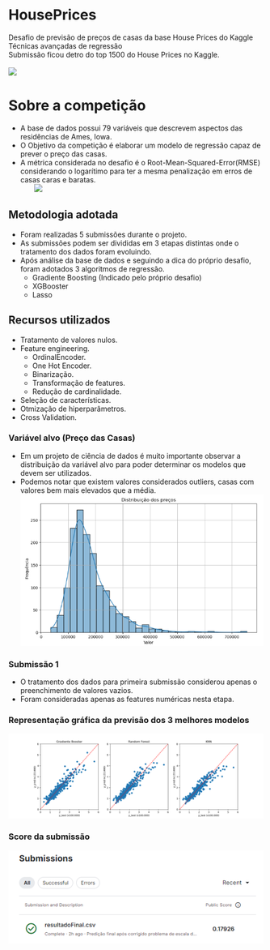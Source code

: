 # HousePrices
Desafio de previsão de preços de casas da base House Prices do Kaggle<br>
Técnicas avançadas de regressão <br>
Submissão ficou detro do top 1500 do House Prices no Kaggle. <br>
<br><backspace><img src="https://storage.googleapis.com/kaggle-media/competitions/House%20Prices/kaggle_5407_media_housesbanner.png" width=800><br>
# Sobre a competição
- A base de dados possui 79 variáveis que descrevem aspectos das residências de Ames, Iowa.
- O Objetivo da competição é elaborar um modelo de regressão capaz de prever o preço das casas.
- A métrica considerada no desafio é o Root-Mean-Squared-Error(RMSE) considerando o logarítimo para ter a mesma penalização em erros de casas caras e baratas.
<br>&nbsp;&nbsp;&nbsp;&nbsp;&nbsp;&nbsp;&nbsp;<img src="https://encrypted-tbn0.gstatic.com/images?q=tbn:ANd9GcRxDZcRHy4lOtYjOjcxhn72vPMjBGjRnPxkKA&s" width=400><br>
## Metodologia adotada
- Foram realizadas 5 submissões durante o projeto.
- As submissões podem ser divididas em 3 etapas distintas onde o tratamento dos dados foram evoluindo.
- Após análise da base de dados e seguindo a dica do próprio desafio, foram adotados 3 algoritmos de regressão.
  - Gradiente Boosting (Indicado pelo próprio desafio)
  - XGBooster
  - Lasso
## Recursos utilizados
- Tratamento de valores nulos.
- Feature engineering.
    - OrdinalEncoder.
    - One Hot Encoder.
    - Binarização.
    - Transformação de features.
    - Redução de cardinalidade.
 - Seleção de características.
 - Otmização de hiperparâmetros.
 - Cross Validation.
### Variável alvo (Preço das Casas)
- Em um projeto de ciência de dados é muito importante observar a distribuição da variável alvo para poder determinar os modelos que devem ser utilizados.<br>
- Podemos notar que existem valores considerados outliers, casas com valores bem mais elevados que a média.
<br><img src="https://github.com/JoseVitor-OSS/HousePrices/blob/main/imagens/Distribui%C3%A7%C3%A3o%20da%20vari%C3%A1vel%20alvo.png?raw=true" width=600><br>

### Submissão 1
- O tratamento dos dados para primeira submissão considerou apenas o preenchimento de valores vazios.
- Foram consideradas apenas as features numéricas nesta etapa.


### Representação gráfica da previsão dos 3 melhores modelos
<img  src="https://raw.githubusercontent.com/JoseVitor-OSS/HousePrices/main/Resultado/Melhores_modelos.png" />

### Score da submissão
<img  src="https://github.com/JoseVitor-OSS/HousePrices/blob/main/Resultado/image.png?raw=true"/>

